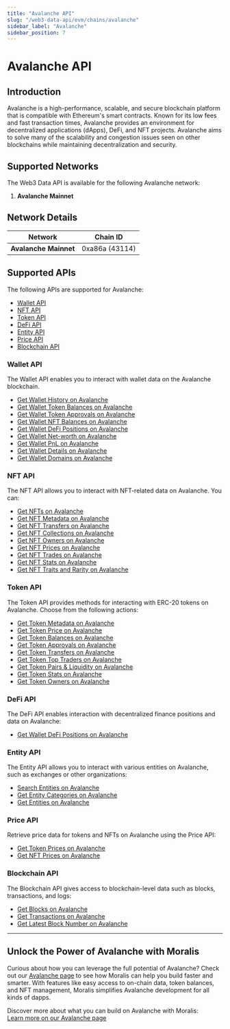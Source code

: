 ```yaml
---
title: "Avalanche API"
slug: "/web3-data-api/evm/chains/avalanche"
sidebar_label: "Avalanche"
sidebar_position: 7
---
```


# Avalanche API

## Introduction

Avalanche is a high-performance, scalable, and secure blockchain platform that is compatible with Ethereum's smart contracts. Known for its low fees and fast transaction times, Avalanche provides an environment for decentralized applications (dApps), DeFi, and NFT projects. Avalanche aims to solve many of the scalability and congestion issues seen on other blockchains while maintaining decentralization and security.

## Supported Networks

The Web3 Data API is available for the following Avalanche network:

1. **Avalanche Mainnet**

## Network Details

| Network | Chain ID |
| ---- | ---- |
| **Avalanche Mainnet** | 0xa86a (43114) |

## Supported APIs

The following APIs are supported for Avalanche:


  - <a href="/web3-data-api/evm/reference#wallet-api">Wallet API</a>
  - <a href="/web3-data-api/evm/reference#nft-api">NFT API</a>
  - <a href="/web3-data-api/evm/reference#token-api">Token API</a>
  - <a href="/web3-data-api/evm/reference#defi-api">DeFi API</a>
  - <a href="/web3-data-api/evm/reference#entity-api">Entity API</a>
  - <a href="/web3-data-api/evm/reference#price-api">Price API</a>
  - <a href="/web3-data-api/evm/reference#blockchain-api">Blockchain API</a>


### Wallet API

The Wallet API enables you to interact with wallet data on the Avalanche blockchain.


  - <a href="/web3-data-api/evm/reference#get-wallet-history">Get Wallet History on Avalanche</a>
  - <a href="/web3-data-api/evm/reference#get-wallet-token-balances">Get Wallet Token Balances on Avalanche</a>
  - <a href="/web3-data-api/evm/reference#get-wallet-token-approvals">Get Wallet Token Approvals on Avalanche</a>
  - <a href="/web3-data-api/evm/reference#get-wallet-nft-balances">Get Wallet NFT Balances on Avalanche</a>
  - <a href="/web3-data-api/evm/reference#get-wallet-defi-positions">Get Wallet DeFi Positions on Avalanche</a>
  - <a href="/web3-data-api/evm/reference#get-wallet-net-worth">Get Wallet Net-worth on Avalanche</a>
  - <a href="/web3-data-api/evm/reference#get-wallet-pnl">Get Wallet PnL on Avalanche</a>
  - <a href="/web3-data-api/evm/reference#get-wallet-details">Get Wallet Details on Avalanche</a>
  - <a href="/web3-data-api/evm/reference#get-wallet-domains">Get Wallet Domains on Avalanche</a>


### NFT API

The NFT API allows you to interact with NFT-related data on Avalanche. You can:


  - <a href="/web3-data-api/evm/reference#get-nfts">Get NFTs on Avalanche</a>
  - <a href="/web3-data-api/evm/reference#get-nft-metadata">Get NFT Metadata on Avalanche</a>
  - <a href="/web3-data-api/evm/reference#get-nft-transfers">Get NFT Transfers on Avalanche</a>
  - <a href="/web3-data-api/evm/reference#get-nft-collections">Get NFT Collections on Avalanche</a>
  - <a href="/web3-data-api/evm/reference#get-nft-owners">Get NFT Owners on Avalanche</a>
  - <a href="/web3-data-api/evm/reference#get-nft-prices">Get NFT Prices on Avalanche</a>
  - <a href="/web3-data-api/evm/reference#get-nft-trades">Get NFT Trades on Avalanche</a>
  - <a href="/web3-data-api/evm/reference#get-nft-stats">Get NFT Stats on Avalanche</a>
  - <a href="/web3-data-api/evm/reference#get-nft-traits-and-rarity">Get NFT Traits and Rarity on Avalanche</a>


### Token API

The Token API provides methods for interacting with ERC-20 tokens on Avalanche. Choose from the following actions:


  - <a href="/web3-data-api/evm/reference#get-token-metadata">Get Token Metadata on Avalanche</a>
  - <a href="/web3-data-api/evm/reference#get-token-price">Get Token Price on Avalanche</a>
  - <a href="/web3-data-api/evm/reference#get-token-balances">Get Token Balances on Avalanche</a>
  - <a href="/web3-data-api/evm/reference#get-token-approvals">Get Token Approvals on Avalanche</a>
  - <a href="/web3-data-api/evm/reference#get-token-transfers">Get Token Transfers on Avalanche</a>
  - <a href="/web3-data-api/evm/reference#get-token-top-traders">Get Token Top Traders on Avalanche</a>
  - <a href="/web3-data-api/evm/reference#get-token-pairs--liquidity">Get Token Pairs & Liquidity on Avalanche</a>
  - <a href="/web3-data-api/evm/reference#get-token-stats">Get Token Stats on Avalanche</a>
  - <a href="/web3-data-api/evm/reference#get-token-holders">Get Token Owners on Avalanche</a>


### DeFi API

The DeFi API enables interaction with decentralized finance positions and data on Avalanche:


  - <a href="/web3-data-api/evm/reference#get-wallet-defi-positions">Get Wallet DeFi Positions on Avalanche</a>


### Entity API

The Entity API allows you to interact with various entities on Avalanche, such as exchanges or other organizations:


  - <a href="/web3-data-api/evm/reference#search-entities">Search Entities on Avalanche</a>
  - <a href="/web3-data-api/evm/reference#get-entity-categories">Get Entity Categories on Avalanche</a>
  - <a href="/web3-data-api/evm/reference#get-entities">Get Entities on Avalanche</a>


### Price API

Retrieve price data for tokens and NFTs on Avalanche using the Price API:


  - <a href="/web3-data-api/evm/reference#get-token-prices">Get Token Prices on Avalanche</a>
  - <a href="/web3-data-api/evm/reference#get-nft-prices">Get NFT Prices on Avalanche</a>


### Blockchain API

The Blockchain API gives access to blockchain-level data such as blocks, transactions, and logs:


  - <a href="/web3-data-api/evm/reference#get-blocks">Get Blocks on Avalanche</a>
  - <a href="/web3-data-api/evm/reference#get-transactions">Get Transactions on Avalanche</a>
  - <a href="/web3-data-api/evm/reference#get-latest-block-number">Get Latest Block Number on Avalanche</a>


---

## Unlock the Power of Avalanche with Moralis

Curious about how you can leverage the full potential of Avalanche? Check out our [Avalanche page](https://developers.moralis.com/chains/avalanche/) to see how Moralis can help you build faster and smarter. With features like easy access to on-chain data, token balances, and NFT management, Moralis simplifies Avalanche development for all kinds of dapps.

Discover more about what you can build on Avalanche with Moralis:  
[Learn more on our Avalanche page](https://developers.moralis.com/chains/avalanche/)
